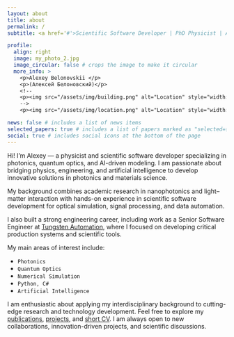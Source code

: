 ```yaml
---
layout: about
title: about
permalink: /
subtitle: <a href='#'>Scientific Software Developer | PhD Physicist | AI for Photonics and Materials</a>

profile:
  align: right
  image: my_photo_2.jpg
  image_circular: false # crops the image to make it circular
  more_info: >
    <p>Alexey Belonovskii </p> 
    <p>(Алексей Белоновский)</p> 
    <!--
    <p><img src="/assets/img/building.png" alt="Location" style="width: 12px; height: 15px;"> LayTec AG </p>
    -->
    <p><img src="/assets/img/location.png" alt="Location" style="width: 12px; height: 15px;"> Germany </p>

news: false # includes a list of news items
selected_papers: true # includes a list of papers marked as "selected={true}"
social: true # includes social icons at the bottom of the page
---
```


Hi! I’m Alexey — a physicist and scientific software developer specializing in photonics, quantum optics, and AI-driven modeling.
I am passionate about bridging physics, engineering, and artificial intelligence to develop innovative solutions in photonics and materials science.

My background combines academic research in nanophotonics and light–matter interaction with hands-on experience in scientific software development for optical simulation, signal processing, and data automation.

I also built a strong engineering career, including work as a Senior Software Engineer at [Tungsten Automation](https://www.tungstenautomation.com/), where I focused on developing critical production systems and scientific tools.

My main areas of interest include:

- `Photonics`
- `Quantum Optics`
- `Numerical Simulation`
- `Python, C#`
- `Artificial Intelligence`

I am enthusiastic about applying my interdisciplinary background to cutting-edge research and technology development.
Feel free to explore my [publications](https://abelonovskii.github.io/publications/), [projects](https://abelonovskii.github.io/repositories/), and [short CV](https://abelonovskii.github.io/cv/).
I am always open to new collaborations, innovation-driven projects, and scientific discussions.

